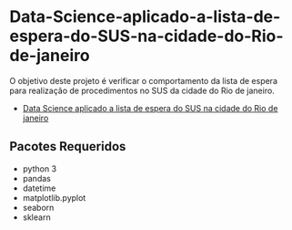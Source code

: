 # Data-Science-aplicado-a-lista-de-espera-do-SUS-na-cidade-do-Rio-de-janeiro
O objetivo deste projeto é verificar o comportamento da lista de espera para realização de procedimentos no SUS da cidade do Rio de janeiro.

- [Data Science aplicado a lista de espera do SUS na cidade do Rio de janeiro](https://rafael-gardel.medium.com/data-science-aplicado-a-lista-de-espera-do-sus-na-cidade-do-rio-de-janeiro-2203ade764ac)

## Pacotes Requeridos
- python 3
- pandas
- datetime
- matplotlib.pyplot
- seaborn
- sklearn
